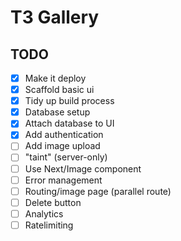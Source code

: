 # T3 Gallery

## TODO

- [x] Make it deploy
- [x] Scaffold basic ui
- [x] Tidy up build process
- [x] Database setup
- [x] Attach database to UI
- [x] Add authentication
- [ ] Add image upload
- [ ] "taint" (server-only)
- [ ] Use Next/Image component
- [ ] Error management
- [ ] Routing/image page (parallel route)
- [ ] Delete button
- [ ] Analytics
- [ ] Ratelimiting
